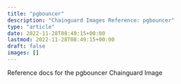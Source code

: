 ```yaml
---
title: "pgbouncer"
description: "Chainguard Images Reference: pgbouncer"
type: "article"
date: 2022-11-28T08:49:15+00:00
lastmod: 2022-11-28T08:49:15+00:00
draft: false
images: []
---
```


Reference docs for the pgbouncer Chainguard Image
